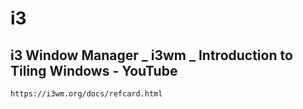 # i3

## i3 Window Manager _ i3wm _ Introduction to Tiling Windows - YouTube

```txt
https://i3wm.org/docs/refcard.html
```


```txt
```
